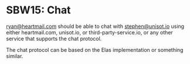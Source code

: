 SBW15: Chat
===========

ryan@heartmail.com should be able to chat with stephen@unisot.io using either
heartmail.com, unisot.io, or third-party-service.io, or any other service that
supports the chat protocol.

The chat protocol can be based on the Elas implementation or something similar.